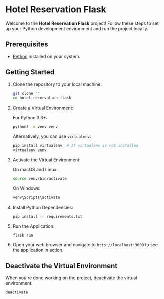# Hotel Reservation Flask

Welcome to the **Hotel Reservation Flask** project! Follow these steps to set up your Python development environment and run the project locally.

## Prerequisites

- [Python](https://www.python.org/downloads/) installed on your system.
  
## Getting Started

1. Clone the repository to your local machine:

    ```bash
    git clone ""
    cd hotel-reservation-flask
    ```

2. Create a Virtual Environment:

    For Python 3.3+:

    ```bash
    python3 -m venv venv
    ```

    Alternatively, you can use `virtualenv`:

    ```bash
    pip install virtualenv  # If virtualenv is not installed
    virtualenv venv
    ```

3. Activate the Virtual Environment:

    On macOS and Linux:

    ```bash
    source venv/bin/activate
    ```

    On Windows:

    ```bash
    venv\Scripts\activate
    ```

4. Install Python Dependencies:

    ```bash
    pip install -r requirements.txt
    ```

5. Run the Application:

    ```bash
    flask run
    ```

7. Open your web browser and navigate to `http://localhost:3000` to see the application in action.

## Deactivate the Virtual Environment

When you're done working on the project, deactivate the virtual environment:

```bash
deactivate
